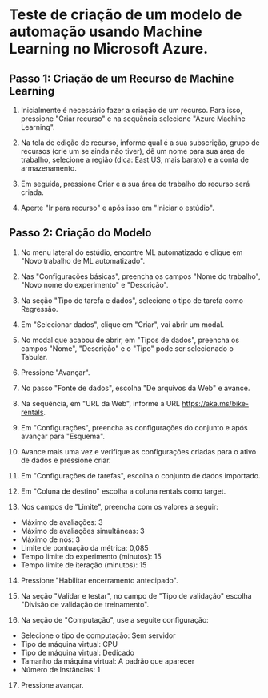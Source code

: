 
# Teste de criação de um modelo de automação usando Machine Learning no Microsoft Azure.





## Passo 1: Criação de um Recurso de Machine Learning

1. Inicialmente é necessário fazer a criação de um recurso. Para isso,  pressione "Criar recurso" e na sequência selecione "Azure Machine Learning".

2. Na tela de edição de recurso, informe qual é a sua subscrição, grupo de recursos (crie um se ainda não tiver), dê um nome para sua área de trabalho, selecione a região (dica: East US, mais barato) e a conta de armazenamento.

3. Em seguida, pressione Criar e a sua área de trabalho do recurso será criada.

4. Aperte "Ir para recurso" e após isso em "Iniciar o estúdio".


## Passo 2: Criação do Modelo


1. No menu lateral do estúdio, encontre ML automatizado e clique em "Novo trabalho de ML automatizado".

2. Nas "Configurações básicas", preencha os campos "Nome do trabalho", "Novo nome do experimento" e "Descrição".

3. Na seção "Tipo de tarefa e dados", selecione o tipo de tarefa como Regressão.

4. Em "Selecionar dados", clique em "Criar", vai abrir um modal. 

5. No modal que acabou de abrir, em "Tipos de dados", preencha os campos "Nome", "Descrição" e o "Tipo" pode ser selecionado o Tabular. 

6. Pressione "Avançar". 

7. No passo "Fonte de dados", escolha "De arquivos da Web" e avance.

8. Na sequência, em "URL da Web", informe a URL https://aka.ms/bike-rentals.

9. Em "Configurações", preencha as configurações do conjunto e após avançar para "Esquema".

10. Avance mais uma vez e verifique as configurações criadas para o ativo de dados e pressione criar.

11. Em "Configurações de tarefas", escolha o conjunto de dados importado. 

12. Em "Coluna de destino" escolha a coluna rentals como target.

13. Nos campos de "Limite", preencha com os valores a seguir:

- Máximo de avaliações: 3
- Máximo de avaliações simultâneas: 3
- Máximo de nós: 3
- Limite de pontuação da métrica: 0,085
- Tempo limite do experimento (minutos): 15
- Tempo limite de iteração (minutos): 15

14. Pressione "Habilitar encerramento antecipado".

15. Na seção "Validar e testar", no campo de  "Tipo de validação" escolha "Divisão de validação de treinamento".

16. Na seção de "Computação", use a seguite configuração:
- Selecione o tipo de computação: Sem servidor
- Tipo de máquina virtual: CPU 
- Tipo de máquina virtual: Dedicado
- Tamanho da máquina virtual: A padrão que aparecer
- Número de Instâncias: 1

17. Pressione avançar.

